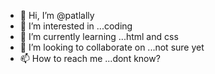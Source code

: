 - 👋 Hi, I’m @patlally
- 👀 I’m interested in ...coding
- 🌱 I’m currently learning ...html and css
- 💞️ I’m looking to collaborate on ...not sure yet
- 📫 How to reach me ...dont know?

<!---
patlally/patlally is a ✨ special ✨ repository because its `README.md` (this file) appears on your GitHub profile.
You can click the Preview link to take a look at your changes.
--->
